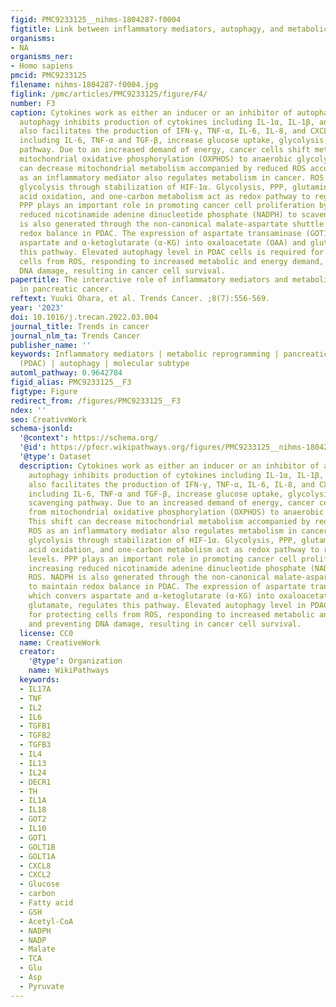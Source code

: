 ```yaml
---
figid: PMC9233125__nihms-1804287-f0004
figtitle: Link between inflammatory mediators, autophagy, and metabolic reprogramming
organisms:
- NA
organisms_ner:
- Homo sapiens
pmcid: PMC9233125
filename: nihms-1804287-f0004.jpg
figlink: /pmc/articles/PMC9233125/figure/F4/
number: F3
caption: Cytokines work as either an inducer or an inhibitor of autophagy. Conversely,
  autophagy inhibits production of cytokines including IL-1α, IL-1β, and IL-18 and
  also facilitates the production of IFN-γ, TNF-α, IL-6, IL-8, and CXCL2. Cytokines,
  including IL-6, TNF-α and TGF-β, increase glucose uptake, glycolysis, and ROS scavenging
  pathway. Due to an increased demand of energy, cancer cells shift metabolism from
  mitochondrial oxidative phosphorylation (OXPHOS) to anaerobic glycolysis. This shift
  can decrease mitochondrial metabolism accompanied by reduced ROS accumulation. ROS
  as an inflammatory mediator also regulates metabolism in cancer. ROS can induce
  glycolysis through stabilization of HIF-1α. Glycolysis, PPP, glutaminolysis, fatty
  acid oxidation, and one-carbon metabolism act as redox pathway to regulate ROS levels.
  PPP plays an important role in promoting cancer cell proliferation by increasing
  reduced nicotinamide adenine dinucleotide phosphate (NADPH) to scavenge ROS. NADPH
  is also generated through the non-canonical malate-aspartate shuttle to maintain
  redox balance in PDAC. The expression of aspartate transaminase (GOT1), which convers
  aspartate and α-ketoglutarate (α-KG) into oxaloacetate (OAA) and glutamate, regulates
  this pathway. Elevated autophagy level in PDAC cells is required for protecting
  cells from ROS, responding to increased metabolic and energy demand, and preventing
  DNA damage, resulting in cancer cell survival.
papertitle: The interactive role of inflammatory mediators and metabolic reprogramming
  in pancreatic cancer.
reftext: Yuuki Ohara, et al. Trends Cancer. ;8(7):556-569.
year: '2023'
doi: 10.1016/j.trecan.2022.03.004
journal_title: Trends in cancer
journal_nlm_ta: Trends Cancer
publisher_name: ''
keywords: Inflammatory mediators | metabolic reprogramming | pancreatic ductal adenocarcinoma
  (PDAC) | autophagy | molecular subtype
automl_pathway: 0.9642784
figid_alias: PMC9233125__F3
figtype: Figure
redirect_from: /figures/PMC9233125__F3
ndex: ''
seo: CreativeWork
schema-jsonld:
  '@context': https://schema.org/
  '@id': https://pfocr.wikipathways.org/figures/PMC9233125__nihms-1804287-f0004.html
  '@type': Dataset
  description: Cytokines work as either an inducer or an inhibitor of autophagy. Conversely,
    autophagy inhibits production of cytokines including IL-1α, IL-1β, and IL-18 and
    also facilitates the production of IFN-γ, TNF-α, IL-6, IL-8, and CXCL2. Cytokines,
    including IL-6, TNF-α and TGF-β, increase glucose uptake, glycolysis, and ROS
    scavenging pathway. Due to an increased demand of energy, cancer cells shift metabolism
    from mitochondrial oxidative phosphorylation (OXPHOS) to anaerobic glycolysis.
    This shift can decrease mitochondrial metabolism accompanied by reduced ROS accumulation.
    ROS as an inflammatory mediator also regulates metabolism in cancer. ROS can induce
    glycolysis through stabilization of HIF-1α. Glycolysis, PPP, glutaminolysis, fatty
    acid oxidation, and one-carbon metabolism act as redox pathway to regulate ROS
    levels. PPP plays an important role in promoting cancer cell proliferation by
    increasing reduced nicotinamide adenine dinucleotide phosphate (NADPH) to scavenge
    ROS. NADPH is also generated through the non-canonical malate-aspartate shuttle
    to maintain redox balance in PDAC. The expression of aspartate transaminase (GOT1),
    which convers aspartate and α-ketoglutarate (α-KG) into oxaloacetate (OAA) and
    glutamate, regulates this pathway. Elevated autophagy level in PDAC cells is required
    for protecting cells from ROS, responding to increased metabolic and energy demand,
    and preventing DNA damage, resulting in cancer cell survival.
  license: CC0
  name: CreativeWork
  creator:
    '@type': Organization
    name: WikiPathways
  keywords:
  - IL17A
  - TNF
  - IL2
  - IL6
  - TGFB1
  - TGFB2
  - TGFB3
  - IL4
  - IL13
  - IL24
  - DECR1
  - TH
  - IL1A
  - IL18
  - GOT2
  - IL10
  - GOT1
  - GOLT1B
  - GOLT1A
  - CXCL8
  - CXCL2
  - Glucose
  - carbon
  - Fatty acid
  - GSH
  - Acetyl-CoA
  - NADPH
  - NADP
  - Malate
  - TCA
  - Glu
  - Asp
  - Pyruvate
---
```

